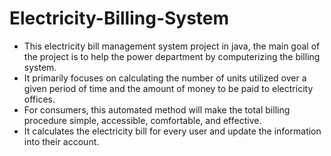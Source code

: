 # Electricity-Billing-System
* This electricity bill management system project in java, the main goal of the project is to help the power department by computerizing the billing system. 
* It primarily focuses on calculating the number of units utilized over a given period of time and the amount of money to be paid to electricity offices.
* For consumers, this automated method will make the total billing procedure simple, accessible, comfortable, and effective.
* It calculates the electricity bill for every user and update the information into their account.
